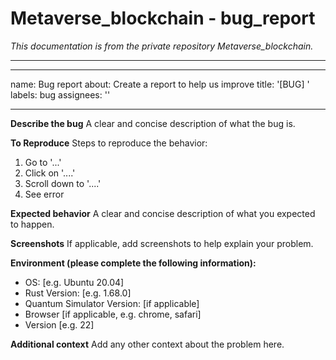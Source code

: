 # Metaverse_blockchain - bug_report

*This documentation is from the private repository Metaverse_blockchain.*

---

---
name: Bug report
about: Create a report to help us improve
title: '[BUG] '
labels: bug
assignees: ''

---

**Describe the bug**
A clear and concise description of what the bug is.

**To Reproduce**
Steps to reproduce the behavior:
1. Go to '...'
2. Click on '....'
3. Scroll down to '....'
4. See error

**Expected behavior**
A clear and concise description of what you expected to happen.

**Screenshots**
If applicable, add screenshots to help explain your problem.

**Environment (please complete the following information):**
 - OS: [e.g. Ubuntu 20.04]
 - Rust Version: [e.g. 1.68.0]
 - Quantum Simulator Version: [if applicable]
 - Browser [if applicable, e.g. chrome, safari]
 - Version [e.g. 22]

**Additional context**
Add any other context about the problem here.
